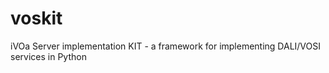 # voskit
iVOa Server implementation KIT - a framework for implementing DALI/VOSI services in Python
